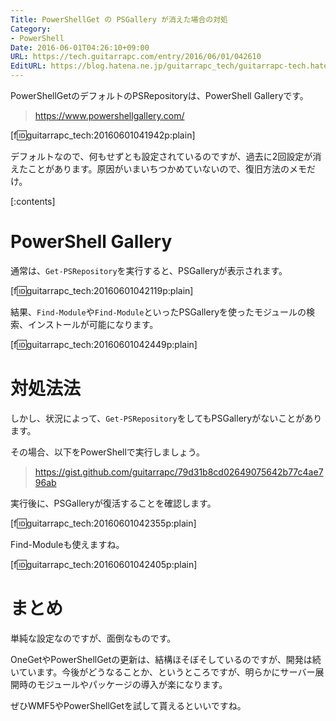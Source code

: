 ```yaml
---
Title: PowerShellGet の PSGallery が消えた場合の対処
Category:
- PowerShell
Date: 2016-06-01T04:26:10+09:00
URL: https://tech.guitarrapc.com/entry/2016/06/01/042610
EditURL: https://blog.hatena.ne.jp/guitarrapc_tech/guitarrapc-tech.hatenablog.com/atom/entry/6653812171399142678
---
```


PowerShellGetのデフォルトのPSRepositoryは、PowerShell Galleryです。

> https://www.powershellgallery.com/

[f:id:guitarrapc_tech:20160601041942p:plain]

デフォルトなので、何もせずとも設定されているのですが、過去に2回設定が消えたことがあります。原因がいまいちつかめていないので、復旧方法のメモだけ。


[:contents]

# PowerShell Gallery

通常は、`Get-PSRepository`を実行すると、PSGalleryが表示されます。

[f:id:guitarrapc_tech:20160601042119p:plain]

結果、`Find-Module`や`Find-Module`といったPSGalleryを使ったモジュールの検索、インストールが可能になります。

[f:id:guitarrapc_tech:20160601042449p:plain]

# 対処法法

しかし、状況によって、`Get-PSRepository`をしてもPSGalleryがないことがあります。

その場合、以下をPowerShellで実行しましょう。

> https://gist.github.com/guitarrapc/79d31b8cd02649075642b77c4ae796ab

実行後に、PSGalleryが復活することを確認します。

[f:id:guitarrapc_tech:20160601042355p:plain]

Find-Moduleも使えますね。

[f:id:guitarrapc_tech:20160601042405p:plain]

# まとめ

単純な設定なのですが、面倒なものです。

OneGetやPowerShellGetの更新は、結構ほそぼそしているのですが、開発は続いています。今後がどうなることか、というところですが、明らかにサーバー展開時のモジュールやパッケージの導入が楽になります。

ぜひWMF5やPowerShellGetを試して貰えるといいですね。
